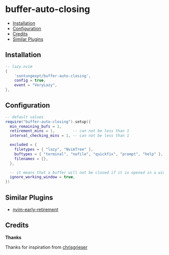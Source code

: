 # buffer-auto-closing

<!--toc:start-->

- [Installation](#installation)
- [Configuration](#configuration)
- [Credits](#credits)
- [Similar Plugins](#similar-plugins)

<!--toc:end-->

## Installation

```lua
-- lazy.nvim
{
    'sontungexpt/buffer-auto-closing',
	config = true,
	event = "VeryLazy",
},
```

## Configuration

```lua
-- default values
require("buffer-auto-closing").setup({
  min_remaining_bufs = 1,
  retirement_mins = 1,        -- can not be less than 1
  interval_checking_mins = 1, -- can not be less than 1

  excluded = {
	filetypes = { "lazy", "NvimTree" },
	buftypes = { "terminal", "nofile", "quickfix", "prompt", "help" },
	filenames = {},
  },

  -- it means that a buffer will not be closed if it is opened in a window
  ignore_working_window = true,
})
```

## Similar Plugins

- [nvim-early-retirement](https://github.com/chrisgrieser/nvim-early-retirement)

## Credits

**Thanks**

Thanks for inspiration from [chrisgrieser](https://github.com/chrisgrieser/nvim-early-retirement)
